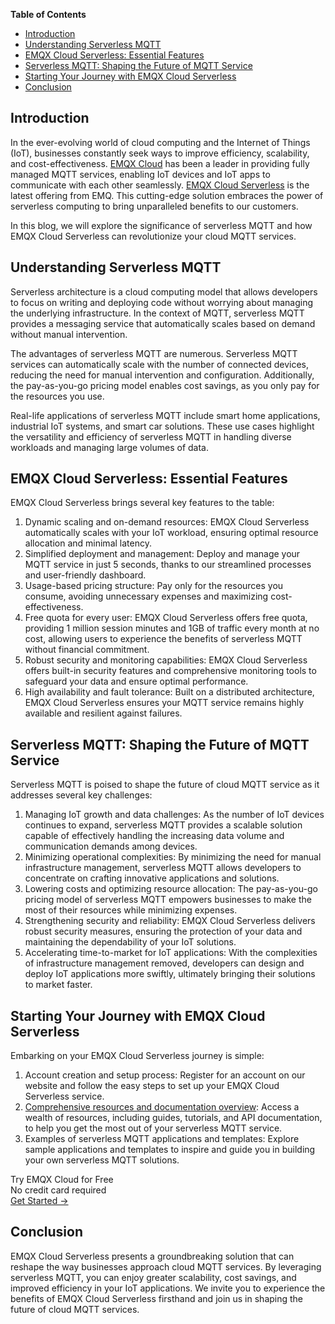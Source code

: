 **Table of Contents**

- [Introduction](#introduction)
- [Understanding Serverless MQTT](#understanding-serverless-mqtt)
- [EMQX Cloud Serverless: Essential Features](#emqx-cloud-serverless-essential-features)
- [Serverless MQTT: Shaping the Future of MQTT Service](#serverless-mqtt-shaping-the-future-of-mqtt-service)
- [Starting Your Journey with EMQX Cloud Serverless](#starting-your-journey-with-emqx-cloud-serverless)
- [Conclusion](#conclusion)


## Introduction

In the ever-evolving world of cloud computing and the Internet of Things (IoT), businesses constantly seek ways to improve efficiency, scalability, and cost-effectiveness. [EMQX Cloud](https://www.emqx.com/en/cloud) has been a leader in providing fully managed MQTT services, enabling IoT devices and IoT apps to communicate with each other seamlessly. [EMQX Cloud Serverless](https://www.emqx.com/en/cloud/serverless-mqtt) is the latest offering from EMQ. This cutting-edge solution embraces the power of serverless computing to bring unparalleled benefits to our customers. 

In this blog, we will explore the significance of serverless MQTT and how EMQX Cloud Serverless can revolutionize your cloud MQTT services.

## Understanding Serverless MQTT

Serverless architecture is a cloud computing model that allows developers to focus on writing and deploying code without worrying about managing the underlying infrastructure. In the context of MQTT, serverless MQTT provides a messaging service that automatically scales based on demand without manual intervention.

The advantages of serverless MQTT are numerous. Serverless MQTT services can automatically scale with the number of connected devices, reducing the need for manual intervention and configuration. Additionally, the pay-as-you-go pricing model enables cost savings, as you only pay for the resources you use.

Real-life applications of serverless MQTT include smart home applications, industrial IoT systems, and smart car solutions. These use cases highlight the versatility and efficiency of serverless MQTT in handling diverse workloads and managing large volumes of data.

## EMQX Cloud Serverless: Essential Features

EMQX Cloud Serverless brings several key features to the table:

1. Dynamic scaling and on-demand resources: EMQX Cloud Serverless automatically scales with your IoT workload, ensuring optimal resource allocation and minimal latency.
2. Simplified deployment and management: Deploy and manage your MQTT service in just 5 seconds, thanks to our streamlined processes and user-friendly dashboard.
3. Usage-based pricing structure: Pay only for the resources you consume, avoiding unnecessary expenses and maximizing cost-effectiveness.
4. Free quota for every user: EMQX Cloud Serverless offers free quota, providing 1 million session minutes and 1GB of traffic every month at no cost, allowing users to experience the benefits of serverless MQTT without financial commitment.
5. Robust security and monitoring capabilities: EMQX Cloud Serverless offers built-in security features and comprehensive monitoring tools to safeguard your data and ensure optimal performance.
6. High availability and fault tolerance: Built on a distributed architecture, EMQX Cloud Serverless ensures your MQTT service remains highly available and resilient against failures.

## Serverless MQTT: Shaping the Future of MQTT Service

Serverless MQTT is poised to shape the future of cloud MQTT service as it addresses several key challenges:

1. Managing IoT growth and data challenges: As the number of IoT devices continues to expand, serverless MQTT provides a scalable solution capable of effectively handling the increasing data volume and communication demands among devices.
2. Minimizing operational complexities: By minimizing the need for manual infrastructure management, serverless MQTT allows developers to concentrate on crafting innovative applications and solutions.
3. Lowering costs and optimizing resource allocation: The pay-as-you-go pricing model of serverless MQTT empowers businesses to make the most of their resources while minimizing expenses.
4. Strengthening security and reliability: EMQX Cloud Serverless delivers robust security measures, ensuring the protection of your data and maintaining the dependability of your IoT solutions.
5. Accelerating time-to-market for IoT applications: With the complexities of infrastructure management removed, developers can design and deploy IoT applications more swiftly, ultimately bringing their solutions to market faster.

## Starting Your Journey with EMQX Cloud Serverless

Embarking on your EMQX Cloud Serverless journey is simple:

1. Account creation and setup process: Register for an account on our website and follow the easy steps to set up your EMQX Cloud Serverless service. 
2. [Comprehensive resources and documentation overview](https://docs.emqx.com/en/cloud/latest/create/serverless.html): Access a wealth of resources, including guides, tutorials, and API documentation, to help you get the most out of your serverless MQTT service. 
3. Examples of serverless MQTT applications and templates: Explore sample applications and templates to inspire and guide you in building your own serverless MQTT solutions.

<section class="promotion">
    <div>
        Try EMQX Cloud for Free
        <div class="is-size-14 is-text-normal has-text-weight-normal">No credit card required</div>
    </div>
    <a href="https://accounts.emqx.com/signup?continue=https://cloud-intl.emqx.com/console/deployments/0?oper=new" class="button is-gradient px-5">Get Started →</a>
</section>

## Conclusion

EMQX Cloud Serverless presents a groundbreaking solution that can reshape the way businesses approach cloud MQTT services. By leveraging serverless MQTT, you can enjoy greater scalability, cost savings, and improved efficiency in your IoT applications. We invite you to experience the benefits of EMQX Cloud Serverless firsthand and join us in shaping the future of cloud MQTT services.
